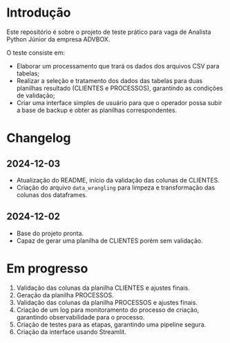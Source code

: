 # Introdução

Este repositório é sobre o projeto de teste prático para vaga de Analista Python Júnior da empresa ADVBOX.

O teste consiste em:
- Elaborar um processamento que trará os dados dos arquivos CSV para tabelas;
- Realizar a seleção e tratamento dos dados das tabelas para duas planilhas resultado (CLIENTES e PROCESSOS), garantindo as condições de validação;
- Criar uma interface simples de usuário para que o operador possa subir a base de backup e obter as planilhas correspondentes.


# Changelog

## **2024-12-03**
- Atualização do README, início da validação das colunas de CLIENTES.
- Criação do arquivo `data_wrangling` para limpeza e transformação das colunas dos dataframes.

## **2024-12-02**
- Base do projeto pronta.
- Capaz de gerar uma planilha de CLIENTES porém sem validação.


# Em progresso

1. Validação das colunas da planilha CLIENTES e ajustes finais.
2. Geração da planilha PROCESSOS.
3. Validação das colunas da planilha PROCESSOS e ajustes finais.
4. Criação de um log para monitoramento do processo de criação, garantindo observabilidade para o processo.
5. Criação de testes para as etapas, garantindo uma pipeline segura.
6. Criação da interface usando Streamlit.

